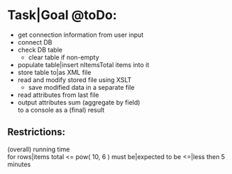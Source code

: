 # Task|Goal @toDo: #  
- get connection information from user input
- connect DB
- check DB table
  - clear table if non-empty
- populate table|insert nItemsTotal items into it 
- store table to|as XML file   
- read and modify stored file using XSLT
  - save modified data in a separate file
- read attributes from last file
- output attributes sum (aggregate by field)  
  to a console as a (final) result

## Restrictions: #  
(overall) running time  
for rows|items total <= pow( 10, 6 ) 
must be|expected to be <=|less then 5 minutes